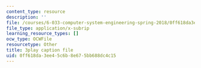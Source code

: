 ```yaml
---
content_type: resource
description: ''
file: /courses/6-033-computer-system-engineering-spring-2018/0ff618da3ee45c6b8e675bb688dc4c15_r2_-2KW76ec.vtt
file_type: application/x-subrip
learning_resource_types: []
ocw_type: OCWFile
resourcetype: Other
title: 3play caption file
uid: 0ff618da-3ee4-5c6b-8e67-5bb688dc4c15
---
```

